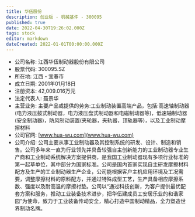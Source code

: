 ```yaml
---
title: 华伍股份
description: 创业板 - 机械基件 - 300095
published: true
date: 2022-04-30T19:26:02.000Z
tags: stock
editor: markdown
dateCreated: 2022-01-01T00:00:00.000Z
---
```


- 公司名称: 江西华伍制动器股份有限公司
- 股票代码: 300095.SZ
- 所在地: 江西 - 宜春市
- 成立日期: 2001年01月18日
- 注册资本: 42,009.016万元
- 法定代表人: 聂景华
- 主营业务: 主要产品或提供的劳务:工业制动装置高端产品，包括:高速轴制动器(电力液压鼓式制动器，电力液压盘式制动器和电磁制动器等)，低速轴制动器(安全制动器)，防风制动装置(夹轮器，夹轨器，顶轨器等)，以及工业制动摩擦材料
- 公司官网: [www.hua-wu.com](www.hua-wu.com)
- 公司介绍: 公司主要从事工业制动器及其控制系统的研发、设计、制造和销售。公司多年来一直为行业领先并具备较强自主创新能力的工业制动器专业生产商和工业制动系统解决方案提供商，是我国工业制动器现有多项行业标准的第一起草单位，其中部分为国家标准。公司是国内首家实现自主研发摩擦材料配方及生产的工业制动器生产企业，公司能根据客户主机应用环境及工况需要，调整摩擦材料的原料配方，并通过特殊成型工艺，生产具备相应摩擦系数、强度以及耐高温的摩擦衬垫。公司以“通过科技创新，为客户提供最优配套方案和服务，推动工业装备技术进步，把华伍建成员工安居乐业的和谐家园”为使命，致力于工业装备传动安全，精心打造中国制动精品，全力塑造世界制动名牌。


